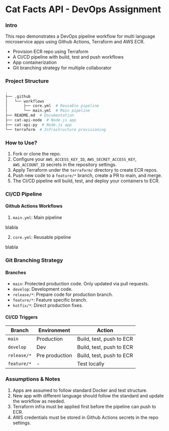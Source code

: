 # Cat Facts API - DevOps Assignment

### Intro

This repo demonstrates a DevOps pipeline workflow for multi language microservice apps using Github Actions, Terraform and AWS ECR.

- Provision ECR repo using Terraform
- A CI/CD pipeline with build, test and push workflows
- App containerization
- Git branching strategy for multiple collaborator

### Project Structure

```bash
.
├── .github
│   └── workflows
│       ├── core.yml  # Reusable pipeline
│       └── main.yml  # Main pipeline
├── README.md  # Documentation
├── cat-api-node  # Node.js app
├── cat-api-py  # Node.js app
└── terraform  # Infrastructure provisioning
```

### How to Use?

1. Fork or clone the repo.
2. Configure your `AWS_ACCESS_KEY_ID`, `AWS_SECRET_ACCESS_KEY`, `AWS_ACCOUNT_ID` secrets in the repository settings.
3. Apply Terraform under the `terraform/` directory to create ECR repos.
4. Push new code to a `feature/*` branch, create a PR to main, and merge.
5. The CI/CD pipeline will build, test, and deploy your containers to ECR.

### CI/CD Pipeline

#### Github Actions Workflows

1. `main.yml`: Main pipeline

blabla

2. `core.yml`: Reusable pipeline

blabla

### Git Branching Strategy

#### Branches

- `main`: Protected production code. Only updated via pull requests.
- `develop`: Development code.
- `release/*`: Prepare code for production branch.
- `feature/*`: Feature specific branch.
- `hotfix/*`: Direct production fixes.

#### CI/CD Triggers

| Branch      | Environment    | Action                   |
| ----------- | -------------- | ------------------------ |
| `main`      | Production     | Build, test, push to ECR |
| `develop`   | Dev            | Build, test, push to ECR |
| `release/*` | Pre production | Build, test, push to ECR |
| `feature/*` | -              | Test locally             |

### Assumptions & Notes

1. Apps are assumed to follow standard Docker and test structure.
1. New app with different language should follow the standard and update the workflow as needed.
1. Terraform infra must be applied first before the pipeline can push to ECR.
1. AWS credentials must be stored in Github Actions secrets in the repo settings.
